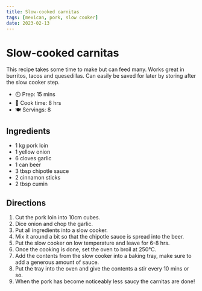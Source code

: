 ```yaml
---
title: Slow-cooked carnitas
tags: [mexican, pork, slow cooker]
date: 2023-02-13
---
```


# Slow-cooked carnitas

This recipe takes some time to make but can feed many. Works great in burritos, tacos and quesedillas. Can easily be saved for later by storing after the slow cooker step.

- ⏲️ Prep: 15 mins
- 🍳 Cook time: 8 hrs
- 🍽️ Servings: 8

## Ingredients

- 1 kg pork loin
- 1 yellow onion
- 6 cloves garlic
- 1 can beer
- 3 tbsp chipotle sauce
- 2 cinnamon sticks
- 2 tbsp cumin

## Directions

1. Cut the pork loin into 10cm cubes.
2. Dice onion and chop the garlic.
3. Put all ingredients into a slow cooker.
4. Mix it around a bit so that the chipotle sauce is spread into the beer.
5. Put the slow cooker on low temperature and leave for 6-8 hrs.
6. Once the cooking is done, set the oven to broil at 250°C.
7. Add the contents from the slow cooker into a baking tray, make sure to add a generous amount of sauce.
8. Put the tray into the oven and give the contents a stir every 10 mins or so.
9. When the pork has become noticeably less saucy the carnitas are done!
